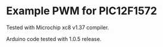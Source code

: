 Example PWM for PIC12F1572
==========================

Tested with Microchip xc8 v1.37 compiler.

Arduino code tested with 1.0.5 release.
